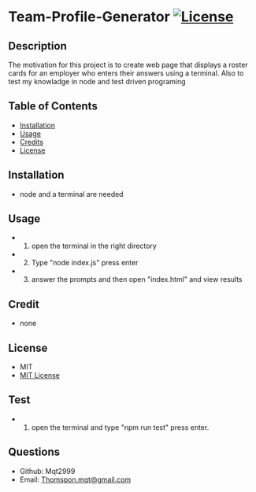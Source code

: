 # Team-Profile-Generator           [![License](https://img.shields.io/badge/License-MIT-yellow.svg)](https://shields.io/) 
## Description
The motivation for this project is to create web page that displays a roster cards for an employer who enters their answers using a terminal. Also to test my knowladge in node and test driven programing

## Table of Contents
- [Installation](#installation)
- [Usage](#usage)
- [Credits](#credits)
- [License](#license)

## Installation
* node and a terminal are needed

## Usage
* 1. open the terminal in the right directory 
* 2. Type "node index.js" press enter 
* 3. answer the prompts and then open "index.html" and view results

## Credit
* none

## License 
* MIT
* <a href="https://opensource.org/licenses/MIT"> MIT License </a>

## Test
* 1. open the terminal and type "npm run test" press enter.

## Questions
* Github: Mqt2999
* Email: Thomspon.mqt@gmail.com